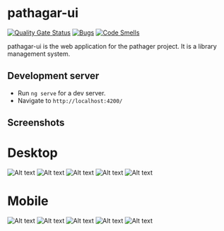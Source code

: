 # pathagar-ui
[![Quality Gate Status](https://sonarcloud.io/api/project_badges/measure?project=akorshon_pathagar-ui&metric=alert_status)](https://sonarcloud.io/summary/new_code?id=akorshon_pathagar-ui)
[![Bugs](https://sonarcloud.io/api/project_badges/measure?project=akorshon_pathagar-ui&metric=bugs)](https://sonarcloud.io/summary/new_code?id=akorshon_pathagar-ui)
[![Code Smells](https://sonarcloud.io/api/project_badges/measure?project=akorshon_pathagar-ui&metric=code_smells)](https://sonarcloud.io/summary/new_code?id=akorshon_pathagar-ui)

pathagar-ui is the web application for the pathager project. It is a library management system.



## Development server

- Run `ng serve` for a dev server. 
- Navigate to `http://localhost:4200/`


## Screenshots
# Desktop
![Alt text](/screenshot/dashboard.png?raw=true "Dashboard")
![Alt text](/screenshot/author-list.png?raw=true "Author list")
![Alt text](/screenshot/book-list.png?raw=true "Book list")
![Alt text](/screenshot/category-list.png?raw=true "Category list")
![Alt text](/screenshot/user-book-list.png?raw=true "Category list")

# Mobile
![Alt text](/screenshot/mobile-dashboard.png?raw=true "Dashboard")
![Alt text](/screenshot/mobile-author-list.png?raw=true "Author list")
![Alt text](/screenshot/mobile-book-list.png?raw=true "Book list")
![Alt text](/screenshot/mobile-category-list.png?raw=true "Category list")
![Alt text](/screenshot/mobile-user-bokk-list.png?raw=true "User book list")

